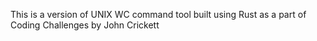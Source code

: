This is a version of UNIX WC command tool built using Rust as a part of Coding Challenges by John Crickett
